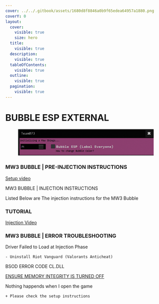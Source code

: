 ```yaml
---
cover: ../../.gitbook/assets/1680d8f8846a0b9f65edea64957a1880.png
coverY: 0
layout:
  cover:
    visible: true
    size: hero
  title:
    visible: true
  description:
    visible: true
  tableOfContents:
    visible: true
  outline:
    visible: true
  pagination:
    visible: true
---
```


# BUBBLE ESP EXTERNAL

<figure><img src="../../.gitbook/assets/bubblew.png" alt=""><figcaption></figcaption></figure>

### MW3 BUBBLE | PRE-INJECTION INSTRUCTIONS

[Setup video](https://www.youtube.com/watch?v=iKSBTBJ7JMU)

MW3 BUBBLE | INJECTION INSTRUCTIONS

Listed Below are The injection instructions for the MW3 Bubble

### TUTORIAL

[Injection Video](https://www.youtube.com/watch?v=Yxt538MPbis)

### MW3 BUBBLE | ERROR TROUBLESHOOTING

Driver Failed to Load at Injection Phase

```
- Uninstall Riot Vanguard (Valorants Anticheat)
```

BSOD ERROR CODE CL.DLL

[ENSURE MEMORY INTEGRITY IS TURNED OFF](https://i.imgur.com/1Z1Q7EL.png)&#x20;

Nothing happends when I open the game

```
+ Please check the setup instructions
```

